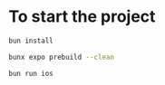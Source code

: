 # To start the project

```bash
bun install
```

```bash
bunx expo prebuild --clean
```

```bash
bun run ios
```
